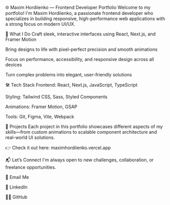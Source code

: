 🌐 Maxim Hordiienko — Frontend Developer Portfolio
Welcome to my portfolio! I'm Maxim Hordiienko, a passionate frontend developer who specializes in building responsive, high-performance web applications with a strong focus on modern UI/UX.

🚀 What I Do
Craft sleek, interactive interfaces using React, Next.js, and Framer Motion

Bring designs to life with pixel-perfect precision and smooth animations

Focus on performance, accessibility, and responsive design across all devices

Turn complex problems into elegant, user-friendly solutions

🛠️ Tech Stack
Frontend: React, Next.js, JavaScript, TypeScript

Styling: Tailwind CSS, Sass, Styled Components

Animations: Framer Motion, GSAP

Tools: Git, Figma, Vite, Webpack

📁 Projects
Each project in this portfolio showcases different aspects of my skills—from custom animations to scalable component architecture and real-world UI solutions.

👉 Check it out here: maximhordiienko.vercel.app

📬 Let’s Connect
I'm always open to new challenges, collaboration, or freelance opportunities.

📧 Email Me

💼 LinkedIn

🧑‍💻 GitHub

